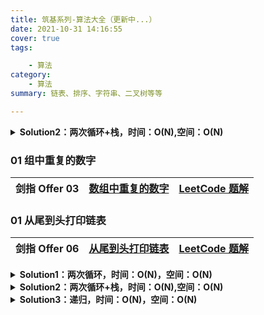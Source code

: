 ```yaml
---
title: 筑基系列-算法大全（更新中...）
date: 2021-10-31 14:16:55
cover: true
tags: 

    - 算法
category: 
	- 算法
summary: 链表、排序、字符串、二叉树等等

---
```




<details>    
  <summary> <b> Solution2：两次循环+栈，时间：O(N),空间：O(N) </b></summary>      
   <pre><code>
	代码
  </code></pre>
</details>


### 01 组中重复的数字

| 剑指 Offer 03 | [数组中重复的数字](https://leetcode-cn.com/problems/shu-zu-zhong-zhong-fu-de-shu-zi-lcof/) | [LeetCode 题解](https://leetcode-cn.com/problems/shu-zu-zhong-zhong-fu-de-shu-zi-lcof/solution/) |
| ------------- | ------------------------------------------------------------ | ------------------------------------------------------------ |





### 01 从尾到头打印链表

| 剑指 Offer 06 | [从尾到头打印链表](https://leetcode-cn.com/problems/cong-wei-dao-tou-da-yin-lian-biao-lcof) | [LeetCode 题解](https://leetcode-cn.com/problems/cong-wei-dao-tou-da-yin-lian-biao-lcof/solution) |
| ------------- | ------------------------------------------------------------ | ------------------------------------------------------------ |

<details>    
  <summary> <b> Solution1：两次循环，时间：O(N)，空间：O(N)</b> </summary>      
   <pre><code>
/*
  Solution1：两次循环，时间：O(N),空间：O(N)
  1. while 循环遍历链表求出总长度 length
  2. 根据length构建整数型数组 array
  3. for 循环向 array 中后插法插入数据
 */
class Solution1 {
    fun reversePrint(head: ListNode?): IntArray {
        var temp = head
        var length = 0
        //1. while 循环遍历链表求出总长度 length
        while (temp != null) {
            length++
            temp = temp.next
        }
        //2. 根据length构建整数型数组 array
        val array = IntArray(length)
        temp = head//temp指针指向头节点再利用
        //3. for 循环向 array 中后插法插入数据
        for (i in 0 until length) {
            array[length - 1 - i] = temp?.`val` ?: 0
            temp = temp?.next
        }
        return array
    }
}
  </code></pre>
</details>
<details>    
  <summary> <b> Solution2：两次循环+栈，时间：O(N),空间：O(N) </b></summary>      
   <pre><code>
/*
    Solution2：两次循环+栈，时间：O(N),空间：O(N)
    1. 入栈： 遍历链表，将各节点值 addLast 入栈。（借助 LinkedList 的addLast()方法）。
    2. 出栈： 将各节点值 removeLast 出栈，存储于数组并返回。
 */
class Solution2 {
    fun reversePrint(head: ListNode?): IntArray {
        //stack.push(temp) / stack.pop() ，Java 中的Stack数据结构是继承自Vector，addElement方法是通过大锁保证线程安全的
        //Stack<ListNode> stack = new Stack<>();
        //通过 LinkedList 来模拟栈操作可以提高效率
        var temp = head
        val stack = LinkedList<Int>()
        //1. 入栈： 遍历链表，将各节点值 addLast 入栈。（借助 LinkedList 的addLast()方法）。
        while (temp != null) {
            stack.addLast(temp.`val`)
            temp = temp.next
        }
        val res = IntArray(stack.size)
        //2. 出栈： 将各节点值 removeLast 出栈，存储于数组并返回。
        for (i in res.indices) {
            res[i] = stack.removeLast()
        }
        return res
    }
}
  </code></pre>
</details>
<details>    
  <summary> <b> Solution3：递归，时间：O(N)，空间：O(N) </b></summary>      
   <pre><code>
/*
    Solution3：递归，时间：O(N),空间：O(N)
    1. 递推阶段：每次传入 head.next ，以 head == null（即走过链表尾部节点）为递归终止条件，此时直接返回。
    2. 回溯阶段：层层回溯时，将当前节点值加入列表，即tmp.add(head.val)。
    3. 转换数据：将列表 tmp 转化为数组 res ，并返回即可。
 */
class Solution3 {
    var tmp = ArrayList<Int>()
    fun reversePrint(head: ListNode?): IntArray {
        recur(head)
        //转换数据：将列表 tmp 转化为数组 res ，并返回即可。
        val res = IntArray(tmp.size)
        for (i in res.indices) res[i] = tmp[i]
        return res
    }
    fun recur(head: ListNode?) {
    //1. 递推阶段：每次传入 head.next ，以 head == null（即走过链表尾部节点）为递归终止条件，此时直接返回。
    if (head == null) return
    recur(head.next)
    //2. 回溯阶段：层层回溯时，将当前节点值加入列表，即tmp.add(head.val)。
    tmp.add(head.`val`)
	}
}
//递归2
class Solution31 {
    private lateinit var res: IntArray
    private var i = 0 //测量栈深度，初始化数组
    private var x = 0 //数组下标
    fun reversePrint(head: ListNode?): IntArray {
        solve(head)
        return res
    }
    fun solve(head: ListNode?) {
    //1. 递推阶段：每次传入 head.next ，以 head == null（即走过链表尾部节点）为递归终止条件，此时获取了递归深度可以初始化数组再返回。
    if (head == null) {
        res = IntArray(i)
        return
    }
    i++
    solve(head.next)
    //2. 回溯阶段：层层回溯时，将当前节点值加入列表，即tmp.add(head.val)。
    res[x] = head.`val`
    x++
	}
}
  </code></pre>
</details>








